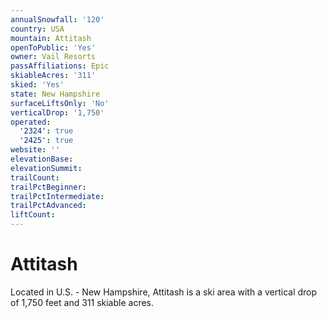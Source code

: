 ```yaml
---
annualSnowfall: '120'
country: USA
mountain: Attitash
openToPublic: 'Yes'
owner: Vail Resorts
passAffiliations: Epic
skiableAcres: '311'
skied: 'Yes'
state: New Hampshire
surfaceLiftsOnly: 'No'
verticalDrop: '1,750'
operated:
  '2324': true
  '2425': true
website: ''
elevationBase:
elevationSummit:
trailCount:
trailPctBeginner:
trailPctIntermediate:
trailPctAdvanced:
liftCount:
---
```



# Attitash

Located in U.S. - New Hampshire, Attitash is a ski area with a vertical drop of 1,750 feet and 311 skiable acres.
